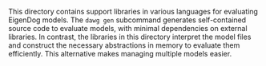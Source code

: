 This directory contains support libraries in various languages for
evaluating EigenDog models.  The `dawg gen` subcommand generates
self-contained source code to evaluate models, with minimal
dependencies on external libraries.  In contrast, the libraries in
this directory interpret the model files and construct the necessary
abstractions in memory to evaluate them efficiently.  This alternative
makes managing multiple models easier.

